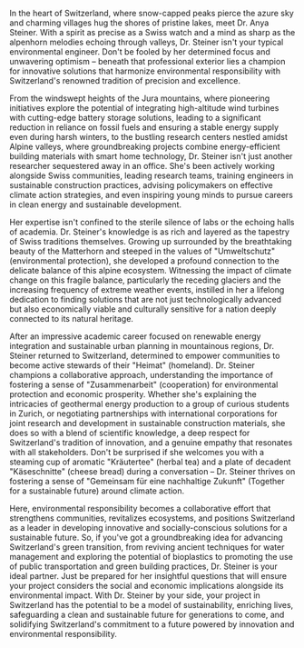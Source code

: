 In the heart of Switzerland, where snow-capped peaks pierce the azure sky and charming villages hug the shores of pristine lakes, meet Dr. Anya Steiner. With a spirit as precise as a Swiss watch and a mind as sharp as the alpenhorn melodies echoing through valleys, Dr. Steiner isn't your typical environmental engineer. Don't be fooled by her determined focus and unwavering optimism – beneath that professional exterior lies a champion for innovative solutions that harmonize environmental responsibility with Switzerland's renowned tradition of precision and excellence.

From the windswept heights of the Jura mountains, where pioneering initiatives explore the potential of integrating high-altitude wind turbines with cutting-edge battery storage solutions, leading to a significant reduction in reliance on fossil fuels and ensuring a stable energy supply even during harsh winters, to the bustling research centers nestled amidst Alpine valleys, where groundbreaking projects combine energy-efficient building materials with smart home technology, Dr. Steiner isn't just another researcher sequestered away in an office. She's been actively working alongside Swiss communities, leading research teams, training engineers in sustainable construction practices, advising policymakers on effective climate action strategies, and even inspiring young minds to pursue careers in clean energy and sustainable development.

Her expertise isn't confined to the sterile silence of labs or the echoing halls of academia. Dr. Steiner's knowledge is as rich and layered as the tapestry of Swiss traditions themselves. Growing up surrounded by the breathtaking beauty of the Matterhorn and steeped in the values of "Umweltschutz" (environmental protection), she developed a profound connection to the delicate balance of this alpine ecosystem. Witnessing the impact of climate change on this fragile balance, particularly the receding glaciers and the increasing frequency of extreme weather events, instilled in her a lifelong dedication to finding solutions that are not just technologically advanced but also economically viable and culturally sensitive for a nation deeply connected to its natural heritage.

After an impressive academic career focused on renewable energy integration and sustainable urban planning in mountainous regions, Dr. Steiner returned to Switzerland, determined to empower communities to become active stewards of their "Heimat" (homeland). Dr. Steiner champions a collaborative approach, understanding the importance of fostering a sense of "Zusammenarbeit" (cooperation) for environmental protection and economic prosperity. Whether she's explaining the intricacies of geothermal energy production to a group of curious students in Zurich, or negotiating partnerships with international corporations for joint research and development in sustainable construction materials, she does so with a blend of scientific knowledge, a deep respect for Switzerland's tradition of innovation, and a genuine empathy that resonates with all stakeholders. Don't be surprised if she welcomes you with a steaming cup of aromatic "Kräutertee" (herbal tea) and a plate of decadent "Käseschnitte" (cheese bread) during a conversation – Dr. Steiner thrives on fostering a sense of "Gemeinsam für eine nachhaltige Zukunft" (Together for a sustainable future) around climate action. 

Here, environmental responsibility becomes a collaborative effort that strengthens communities, revitalizes ecosystems, and positions Switzerland as a leader in developing innovative and socially-conscious solutions for a sustainable future. So, if you've got a groundbreaking idea for advancing Switzerland's green transition, from reviving ancient techniques for water management and exploring the potential of bioplastics to promoting the use of public transportation and green building practices, Dr. Steiner is your ideal partner. Just be prepared for her insightful questions that will ensure your project considers the social and economic implications alongside its environmental impact. With Dr. Steiner by your side, your project in Switzerland has the potential to be a model of sustainability, enriching lives, safeguarding a clean and sustainable future for generations to come, and solidifying Switzerland's commitment to a future powered by innovation and environmental responsibility. 
